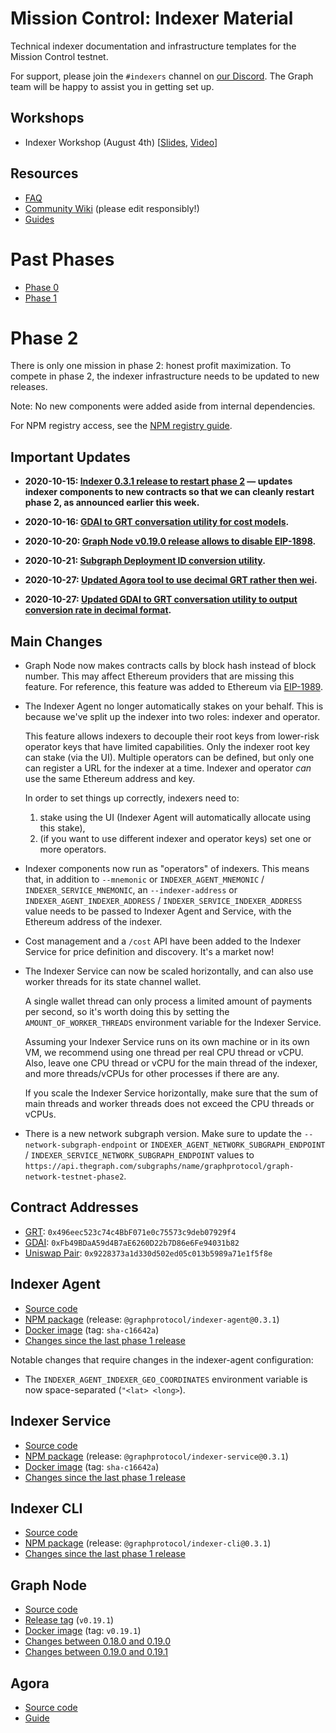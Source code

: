 # Mission Control: Indexer Material

Technical indexer documentation and infrastructure templates for the Mission Control testnet.

For support, please join the `#indexers` channel on [our
Discord](https://thegraph.com/discord). The Graph team will be happy to
assist you in getting set up.

## Workshops

- Indexer Workshop (August 4th) [[Slides](./files/indexer-workshop.pdf), [Video](https://www.youtube.com/watch?v=zRiJ_Q3EPH8)]

## Resources

- [FAQ](./faq.md)
- [Community Wiki](https://github.com/graphprotocol/mission-control-indexer/wiki) (please edit responsibly!)
- [Guides](./guides/README.md)

# Past Phases

- [Phase 0](phases/phase0.md)
- [Phase 1](phases/phase1.md)

# Phase 2

There is only one mission in phase 2: honest profit maximization. To compete
in phase 2, the indexer infrastructure needs to be updated to new releases.

Note: No new components were added aside from internal dependencies.

For NPM registry access, see the [NPM registry guide](guides/npm-registry.md).

## Important Updates

- **2020-10-15: [Indexer 0.3.1 release to restart phase 2](./updates/2020-10-15-indexer-release-to-restart-phase2.md) — updates
  indexer components to new contracts so that we can cleanly restart phase 2, as announced earlier this week.**

- **2020-10-16: [GDAI to GRT conversation utility for cost models](./utils/gdai-to-grt/).**

- **2020-10-20: [Graph Node v0.19.0 release allows to disable EIP-1898](./updates/2020-10-20-graph-node-v0.19.2.md).**

- **2020-10-21: [Subgraph Deployment ID conversion utility](./utils/subgraph-deployment-id-conversions).**

- **2020-10-27: [Updated Agora tool to use decimal GRT rather then wei](https://github.com/graphprotocol/agora).**

- **2020-10-27: [Updated GDAI to GRT conversation utility to output conversion rate in decimal format](./utils/gdai-to-grt).**

## Main Changes

- Graph Node now makes contracts calls by block hash instead of block number.
  This may affect Ethereum providers that are missing this feature. For
  reference, this feature was added to Ethereum via
  [EIP-1989](https://eips.ethereum.org/EIPS/eip-1898).

- The Indexer Agent no longer automatically stakes on your behalf. This is
  because we've split up the indexer into two roles: indexer and operator.

  This feature allows indexers to decouple their root keys from lower-risk
  operator keys that have limited capabilities. Only the indexer root key can
  stake (via the UI). Multiple operators can be defined, but only one can
  register a URL for the indexer at a time. Indexer and operator _can_ use
  the same Ethereum address and key.

  In order to set things up correctly, indexers need to:

  1. stake using the UI (Indexer Agent will automatically allocate using this stake),
  2. (if you want to use different indexer and operator keys) set one or more operators.

- Indexer components now run as "operators" of indexers. This means that, in
  addition to `--mnemonic` or `INDEXER_AGENT_MNEMONIC` /
  `INDEXER_SERVICE_MNEMONIC`, an `--indexer-address` or
  `INDEXER_AGENT_INDEXER_ADDRESS` / `INDEXER_SERVICE_INDEXER_ADDRESS` value
  needs to be passed to Indexer Agent and Service, with the Ethereum address of
  the indexer.

- Cost management and a `/cost` API have been added to the Indexer Service for
  price definition and discovery. It's a market now!

- The Indexer Service can now be scaled horizontally, and can also
  use worker threads for its state channel wallet.

  A single wallet thread can only process a limited amount of payments per
  second, so it's worth doing this by setting the `AMOUNT_OF_WORKER_THREADS`
  environment variable for the Indexer Service.

  Assuming your Indexer Service runs on its own machine or in its own VM,
  we recommend using one thread per real CPU thread or vCPU. Also, leave
  one CPU thread or vCPU for the main thread of the indexer, and more
  threads/vCPUs for other processes if there are any.

  If you scale the Indexer Service horizontally, make sure that the
  sum of main threads and worker threads does not exceed the CPU threads
  or vCPUs.

* There is a new network subgraph version. Make sure to update the `--network-subgraph-endpoint` or `INDEXER_AGENT_NETWORK_SUBGRAPH_ENDPOINT` / `INDEXER_SERVICE_NETWORK_SUBGRAPH_ENDPOINT` values to `https://api.thegraph.com/subgraphs/name/graphprotocol/graph-network-testnet-phase2`.

## Contract Addresses

- [GRT](https://rinkeby.etherscan.io/address/0x496eec523c74c4BbF071e0c75573c9deb07929f4): `0x496eec523c74c4BbF071e0c75573c9deb07929f4`
- [GDAI](https://rinkeby.etherscan.io/address/0xFb49BDaA59d4B7aE6260D22b7D86e6Fe94031b82): `0xFb49BDaA59d4B7aE6260D22b7D86e6Fe94031b82`
- [Uniswap Pair](https://rinkeby.etherscan.io/address/0x9228373a1d330d502ed05c013b5989a71e1f5f8e): `0x9228373a1d330d502ed05c013b5989a71e1f5f8e`

## Indexer Agent

- [Source code](https://github.com/graphprotocol/indexer/)
- [NPM
  package](https://testnet.thegraph.com/npm-registry/-/web/detail/@graphprotocol/indexer-agent/v/0.3.1)
  (release: `@graphprotocol/indexer-agent@0.3.1`)
- [Docker image](https://hub.docker.com/repository/docker/graphprotocol/indexer-agent) (tag: `sha-c16642a`)
- [Changes since the last phase 1 release](https://github.com/graphprotocol/indexer/blob/master/packages/indexer-agent/CHANGELOG.md#030---2020-10-13)

Notable changes that require changes in the indexer-agent configuration:

- The `INDEXER_AGENT_INDEXER_GEO_COORDINATES` environment variable is now space-separated (`"<lat> <long>`).

## Indexer Service

- [Source code](https://github.com/graphprotocol/indexer/)
- [NPM package](https://testnet.thegraph.com/npm-registry/-/web/detail/@graphprotocol/indexer-service/v/0.3.1)
  (release: `@graphprotocol/indexer-service@0.3.1`)
- [Docker image](https://hub.docker.com/repository/docker/graphprotocol/indexer-service) (tag: `sha-c16642a`)
- [Changes since the last phase 1 release](https://github.com/graphprotocol/indexer/blob/master/packages/indexer-service/CHANGELOG.md#030---2020-10-13)

## Indexer CLI

- [Source code](https://github.com/graphprotocol/indexer/)
- [NPM package](https://testnet.thegraph.com/npm-registry/-/web/detail/@graphprotocol/indexer-cli/v/0.3.1)
  (release: `@graphprotocol/indexer-cli@0.3.1`)
- [Changes since the last phase 1 release](https://github.com/graphprotocol/indexer/blob/master/packages/indexer-cli/CHANGELOG.md#030---2020-10-13)

## Graph Node

- [Source code](https://github.com/graphprotocol/graph-node/)
- [Release
  tag](https://github.com/graphprotocol/graph-node/releases/tag/v0.19.1) (`v0.19.1`)
- [Docker image](https://hub.docker.com/layers/graphprotocol/graph-node/) (tag: `v0.19.1`)
- [Changes between 0.18.0 and 0.19.0](https://github.com/graphprotocol/graph-node/releases/tag/v0.19.0)
- [Changes between 0.19.0 and 0.19.1](https://github.com/graphprotocol/graph-node/releases/tag/v0.19.1)

## Agora 

- [Source code](https://github.com/graphprotocol/agora)
- [Guide](./guides/agora/language)
